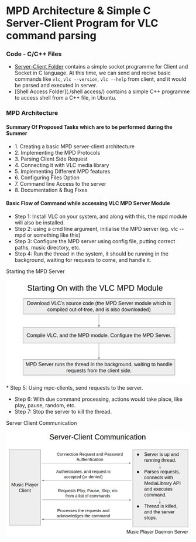MPD Architecture & Simple C Server-Client Program for VLC command parsing
=========================================================================

### Code - C/C++ Files

*   [Server-Client Folder](./server-client/) contains a simple socket programme for Client and Socket in C language. At this time, we can send and recive basic commands like `vlc`, `vlc --version`, `vlc --help` from client, and it would be parsed and executed in server.
*   [Shell Access Folder](./shell access/) contains a simple C++ programme to access shell from a C++ file, in Ubuntu.

### MPD Architecture

#### Summary Of Proposed Tasks which are to be performed during the Summer

*   1\. Creating a basic MPD server-client architecture
*   2\. Implementing the MPD Protocols
*   3\. Parsing Client Side Request
*   4\. Connecting it with VLC media library
*   5\. Implementing Different MPD features
*   6\. Configuring Files Option
*   7\. Command line Access to the server
*   8\. Documentation & Bug Fixes

#### Basic Flow of Command while accessing VLC MPD Server Module

*   Step 1: Install VLC on your system, and along with this, the mpd module will also be installed.
*   Step 2: using a cmd line argument, initialise the MPD server (eg. vlc --mpd or something like this)
*   Step 3: Configure the MPD server using config file, putting correct paths, music directory, etc.
*   Step 4: Run the thread in the system, it should be running in the background, waiting for requests to come, and handle it.

Starting the MPD Server

![](./images/StartMPD.png)*   Step 5: Using mpc-clients, send requests to the server.
*   Step 6: With due command processing, actions would take place, like play, pause, random, etc.
*   Step 7: Stop the server to kill the thread.

Server Client Communication

![](./images/Communication.png)